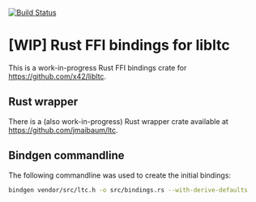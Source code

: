 [![Build Status](https://travis-ci.com/jmaibaum/ltc-sys.svg?branch=master)](https://travis-ci.com/jmaibaum/ltc-sys)

# [WIP] Rust FFI bindings for libltc

This is a work-in-progress Rust FFI bindings crate for
https://github.com/x42/libltc.


## Rust wrapper

There is a (also work-in-progress) Rust wrapper crate available at
https://github.com/jmaibaum/ltc.


## Bindgen commandline

The following commandline was used to create the initial bindings:

```bash
bindgen vendor/src/ltc.h -o src/bindings.rs --with-derive-defaults
```
